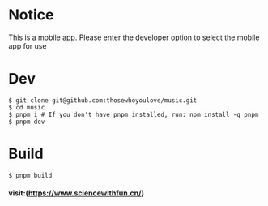 # Notice
This is a mobile app. Please enter the developer option to select the mobile app for use

# Dev
```
$ git clone git@github.com:thosewhoyoulove/music.git
$ cd music
$ pnpm i # If you don't have pnpm installed, run: npm install -g pnpm
$ pnpm dev
```

# Build
```
$ pnpm build
```

#### visit:(https://www.sciencewithfun.cn/)
